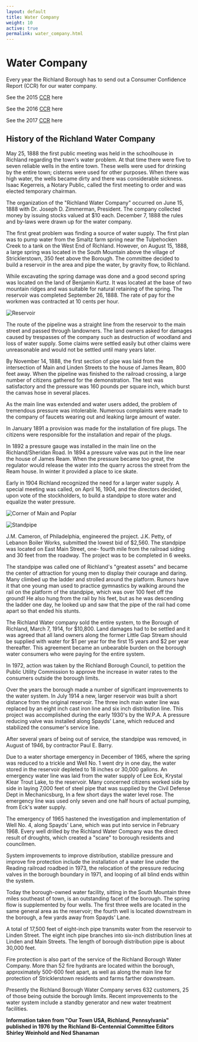 ```yaml
---
layout: default
title: Water Company
weight: 10
active: true
permalink: water_company.html
---
```


<script>
  mixpanel.track("Water Company Page");
</script>

# Water Company

Every year the Richland Borough has to send out a Consumer Confidence Report (CCR) for our water company.

See the 2015 [CCR](./files/2015CCR.pdf) here

See the 2016 [CCR](./files/2016CCR.pdf) here

See the 2017 [CCR](./files/2017CCR.pdf) here

## History of the Richland Water Company

May 25, 1888 the first public meeting was held in the schoolhouse in Richland regarding the town's water problem. At that time there were five to seven reliable wells in the entire town. These wells were used for drinking by the entire town; cisterns were used for other purposes. When there was high water, the wells became dirty and there was considerable sickness. Isaac Kegerreis, a Notary Public, called the first meeting to order and was elected temporary chairman.

The organization of the "Richland Water Company" occurred on June 15, 1888 with Dr. Joseph D. Zimmerman, President. The company collected money by issuing stocks valued at $10 each. December 7, 1888 the rules and by-laws were drawn up for the water company.

The first great problem was finding a source of water supply. The first plan was to pump water from the Smaltz farm spring near the Tulpehocken Creek to a tank on the West End of Richland. However, on August 15, 1888, a large spring was located in the South Mountain above the village of Stricklerstown, 350 feet above the Borough. The committee decided to build a reservoir in the area and pipe the water, by gravity flow, to Richland.

While excavating the spring damage was done and a good second spring was located on the land of Benjamin Kurtz. It was located at the base of two mountain ridges and was suitable for natural retaining of the spring. The reservoir was completed September 26, 1888. The rate of pay for the workmen was contracted at 10 cents per hour.

![Reservoir](./files/img/building_resevoir.png)

The route of the pipeline was a straight line from the reservoir to the main street and passed through landowners. The land owners asked for damages caused by trespasses of the company such as destruction of woodland and loss of water supply. Some claims were settled easily but other claims were unreasonable and would not be settled until many years later.

By November 14, 1888, the first section of pipe was laid from the intersection of Main and Linden Streets to the house of James Ream, 800 feet away. When the pipeline was finished to the railroad crossing, a large number of citizens gathered for the demonstration. The test was satisfactory and the pressure was 160 pounds per square inch, which burst the canvas hose in several places.

As the main line was extended and water users added, the problem of tremendous pressure was intolerable. Numerous complaints were made to the company of faucets wearing out and leaking large amount of water.

In January 1891 a provision was made for the installation of fire plugs. The citizens were responsible for the installation and repair of the plugs.

In 1892 a pressure gauge was installed in the main line on the Richland/Sheridan Road. In 1894 a pressure valve was put in the line near the house of James Ream. When the pressure became too great, the regulator would release the water into the quarry across the street from the Ream house. In winter it provided a place to ice skate.

Early in 1904 Richland recognized the need for a larger water supply. A special meeting was called, on April 16, 1904, and the directors decided, upon vote of the stockholders, to build a standpipe to store water and equalize the water pressure.

![Corner of Main and Poplar](./files/img/main_and_poplar_st_showing_standpipe.png)

![Standpipe](./files/img/water_standpipe.png)

J.M. Cameron, of Philadelphia, engineered the project. J.K. Petty, of Lebanon Boiler Works, submitted the lowest bid of $2,560. The standpipe was located on East Main Street, one- fourth mile from the railroad siding and 30 feet from the roadway. The project was to be completed in 6 weeks.

The standpipe was called one of Richland's "greatest assets" and became the center of attraction for young men to display their courage and daring. Many climbed up the ladder and strolled around the platform. Rumors have it that one young man used to practice gymnastics by walking around the rail on the platform of the standpipe, which was over 100 feet off the ground! He also hung from the rail by his feet, but as he was descending the ladder one day, he looked up and saw that the pipe of the rail had come apart so that ended his stunts.

The Richland Water company sold the entire system, to the Borough of Richland, March 7, 1914, for $10,800. Land damages had to be settled and it was agreed that all land owners along the former Little Gap Stream should be supplied with water for $1 per year for the first 15 years and $2 per year thereafter. This agreement became an unbearable burden on the borough water consumers who were paying for the entire system.

In 1972, action was taken by the Richland Borough Council, to petition the Public Utility Commission to approve the increase in water rates to the consumers outside the borough limits.

Over the years the borough made a number of significant improvements to the water system. In July 1914 a new, larger reservoir was built a short distance from the original reservoir. The three inch main water line was replaced by an eight inch cast iron line and six inch distribution line. This project was accomplished during the early 1930's by the W.P.A. A pressure reducing valve was installed along Spayds' Lane, which reduced and stabilized the consumer's service line.

After several years of being out of service, the standpipe was removed, in August of 1946, by contractor Paul E. Barry.

Due to a water shortage emergency in December of 1965, where the spring was reduced to a trickle and Well No. 1 went dry in one day, the water stored in the reservoir depleted to 18 inches or 30,000 gallons. An emergency water line was laid from the water supply of Lee Eck, Krystal Klear Trout Lake, to the reservoir. Many concerned citizens worked side by side in laying 7,000 feet of steel pipe that was supplied by the Civil Defense Dept in Mechanicsburg, In a few short days the water level rose. The emergency line was used only seven and one half hours of actual pumping, from Eck's water supply.

The emergency of 1965 hastened the investigation and implementation of Well No. 4, along Spayds' Lane, which was put into service in February 1968. Every well drilled by the Richland Water Company was the direct result of droughts, which created a "scare" to borough residents and councilmen.

System improvements to improve distribution, stabilize pressure and improve fire protection include the installation of a water line under the Reading railroad roadbed in 1973, the relocation of the pressure reducing valves in the borough boundary in 1971, and looping of all blind ends within the system.

Today the borough-owned water facility, sitting in the South Mountain three miles southeast of town, is an outstanding facet of the borough. The spring flow is supplemented by four wells. The first three wells are located in the same general area as the reservoir; the fourth well is located downstream in the borough, a few yards away from Spayds' Lane.

A total of 17,500 feet of eight-inch pipe transmits water from the reservoir to Linden Street. The eight inch pipe branches into six-inch distribution lines at Linden and Main Streets. The length of borough distribution pipe is about 30,000 feet.

Fire protection is also part of the service of the Richland Borough Water Company. More than 52 fire hydrants are located within the borough, approximately 500-600 feet apart, as well as along the main line for protection of Stricklerstown residents and farms farther downstream.

Presently the Richland Borough Water Company serves 632 customers, 25 of those being outside the borough limits. Recent improvements to the water system include a standby generator and new water treatment facilities.

**Information taken from "Our Town USA, Richland, Pennsylvania" published in 1976 by the Richland Bi-Centennial Committee Editors Shirley Weinhold and Ned Shanaman**

